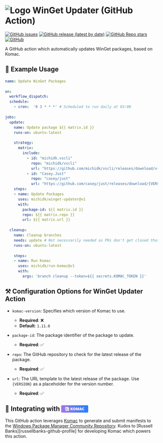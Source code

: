 <h1> <img src="https://github.com/michidk/winget-updater/blob/main/.github/github-actions-logo.png" width="32" height="32" alt="Logo" /> WinGet Updater (GitHub Action) </h1>

[![GitHub issues][github-issues-badge]](https://github.com/michidk/winget-updater/issues)
[![GitHub release (latest by date)][github-release-badge]](https://github.com/michidk/winget-updater/releases)
[![GitHub Repo stars][github-repo-stars-badge]](https://github.com/michidk/winget-updater/stargazers)
[![GitHub][github-license-badge]](https://github.com/michidk/winget-updater?tab=MIT-1-ov-file#readme)

A GitHub action which automatically updates WinGet packages, based on Komac.

## 📖 Example Usage

```yaml
name: Update WinGet Packages

on:
  workflow_dispatch:
  schedule:
    - cron:  '0 3 * * *' # Scheduled to run daily at 03:00

jobs:
  update:
    name: Update package ${{ matrix.id }}
    runs-on: ubuntu-latest

    strategy:
      matrix:
        include:
          - id: "michidk.vscli"
            repo: "michidk/vscli"
            url: "https://github.com/michidk/vscli/releases/download/v{VERSION}/vscli-x86_64-pc-windows-msvc.zip"
          - id: "Casey.Just"
            repo: "casey/just"
            url: "https://github.com/casey/just/releases/download/{VERSION}/just-{VERSION}-x86_64-pc-windows-msvc.zip"
    steps:
    - name: Update Packages
      uses: michidk/winget-updater@v1
      with:
        package-id: ${{ matrix.id }}
        repo: ${{ matrix.repo }}
        url: ${{ matrix.url }}

  cleanup:
    name: Cleanup branches
    needs: update # Not necessarily needed as PRs don't get closed that quick but still nice to have it in order
    runs-on: ubuntu-latest

    steps:
    - name: Run Komac
      uses: michidk/run-komac@v1
      with:
        args: 'branch cleanup --token=${{ secrets.KOMAC_TOKEN }}'
```


## ⚒️ Configuration Options for WinGet Updater Action

- `komac-version`: Specifies which version of Komac to use.
  - **Required**: ❌
  - **Default**: `1.11.0`

- `package-id`: The package identifier of the package to update.
  - **Required**: ✅

- `repo`: The GitHub repository to check for the latest release of the package.
  - **Required**: ✅

- `url`: The URL template to the latest release of the package. Use `{VERSION}` as a placeholder for the version number.
  - **Required**: ✅

<h2> 🚀 Integrating with <a href="https://github.com/russellbanks/Komac"> <img src="https://github.com/vedantmgoyal2009/winget-releaser/blob/main/.github/komac-logo.svg" height="24px" style="vertical-align:bottom" alt="Komac logo" /> </a></h2>

This GitHub action leverages [Komac][komac-repo] to generate and submit manifests to the [Windows Package Manager Community Repository][winget-pkgs-repo]. Kudos to [Russell Banks][russellbanks-github-profile] for developing Komac which powers this action.

[github-issues-badge]: https://img.shields.io/github/issues/michidk/winget-updater?logo=target
[github-release-badge]: https://img.shields.io/github/v/release/michidk/winget-updater?logo=github
[github-repo-stars-badge]: https://img.shields.io/github/stars/michidk/winget-updater?logo=githubsponsors
[github-license-badge]: https://img.shields.io/github/license/michidk/winget-updater?logo=gnu
[winget-pkgs-repo]: https://github.com/microsoft/winget-pkgs
[komac-repo]: https://github.com/russellbanks/komac

